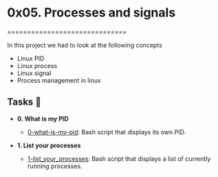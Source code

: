 # 0x05. Processes and signals
==============================

In this project we had to look at the following concepts
  * Linux PID
  * Linux process
  * Linux signal
  * Process management in linux

## Tasks :page_with_curl:

* **0. What is my PID**
  * [0-what-is-my-pid](./0-what-is-my-pid): Bash script that displays its own PID.

* **1. List your processes**
  * [1-list_your_processes](./1-list_your_processes): Bash script that displays a list of currently running processes.
